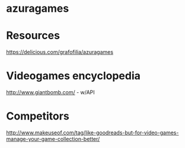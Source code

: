 # azuragames

# Resources
https://delicious.com/grafofilia/azuragames

# Videogames encyclopedia
http://www.giantbomb.com/ - w/API

# Competitors
http://www.makeuseof.com/tag/like-goodreads-but-for-video-games-manage-your-game-collection-better/
